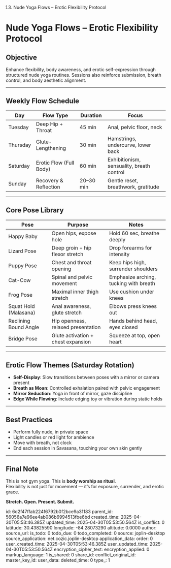13. Nude Yoga Flows – Erotic Flexibility Protocol

# Nude Yoga Flows – Erotic Flexibility Protocol

## Objective
Enhance flexibility, body awareness, and erotic self-expression through structured nude yoga routines. Sessions also reinforce submission, breath control, and body aesthetic alignment.

---

## Weekly Flow Schedule
| Day | Flow Type | Duration | Focus |
|-----|-----------|----------|--------|
| Tuesday | Deep Hip + Throat | 45 min | Anal, pelvic floor, neck |
| Thursday | Glute-Lengthening | 30 min | Hamstrings, undercurve, lower back |
| Saturday | Erotic Flow (Full Body) | 60 min | Exhibitionism, sensuality, breath control |
| Sunday | Recovery & Reflection | 20–30 min | Gentle reset, breathwork, gratitude |

---

## Core Pose Library
| Pose | Purpose | Notes |
|------|---------|-------|
| Happy Baby | Open hips, expose hole | Hold 60 sec, breathe deeply |
| Lizard Pose | Deep groin + hip flexor stretch | Drop forearms for intensity |
| Puppy Pose | Chest and throat opening | Keep hips high, surrender shoulders |
| Cat-Cow | Spinal and pelvic movement | Emphasize arching, tucking with breath |
| Frog Pose | Maximal inner thigh stretch | Use cushion under knees |
| Squat Hold (Malasana) | Anal awareness, glute stretch | Elbows press knees out |
| Reclining Bound Angle | Hip openness, relaxed presentation | Hands behind head, eyes closed |
| Bridge Pose | Glute activation + chest expansion | Squeeze at top, open heart |

---

## Erotic Flow Themes (Saturday Rotation)
- **Self-Display**: Slow transitions between poses with a mirror or camera present
- **Breath as Moan**: Controlled exhalation paired with pelvic engagement
- **Mirror Seduction**: Yoga in front of mirror, gaze discipline
- **Edge While Flowing**: Include edging toy or vibration during static holds

---

## Best Practices
- Perform fully nude, in private space
- Light candles or red light for ambience
- Move with breath, not clock
- End each session in Savasana, touching your own skin gently

---

## Final Note
This is not gym yoga. This is **body worship as ritual**.  
Flexibility is not just for movement — it’s for exposure, surrender, and erotic grace.

**Stretch. Open. Present. Submit.**



id: 6d2f47ffab224f6792b0f2bce9a31183
parent_id: 56056a7e96ee4ab086b6994513fbe6bd
created_time: 2025-04-30T05:53:46.385Z
updated_time: 2025-04-30T05:53:50.564Z
is_conflict: 0
latitude: 30.43825590
longitude: -84.28073290
altitude: 0.0000
author: 
source_url: 
is_todo: 0
todo_due: 0
todo_completed: 0
source: joplin-desktop
source_application: net.cozic.joplin-desktop
application_data: 
order: 0
user_created_time: 2025-04-30T05:53:46.385Z
user_updated_time: 2025-04-30T05:53:50.564Z
encryption_cipher_text: 
encryption_applied: 0
markup_language: 1
is_shared: 0
share_id: 
conflict_original_id: 
master_key_id: 
user_data: 
deleted_time: 0
type_: 1